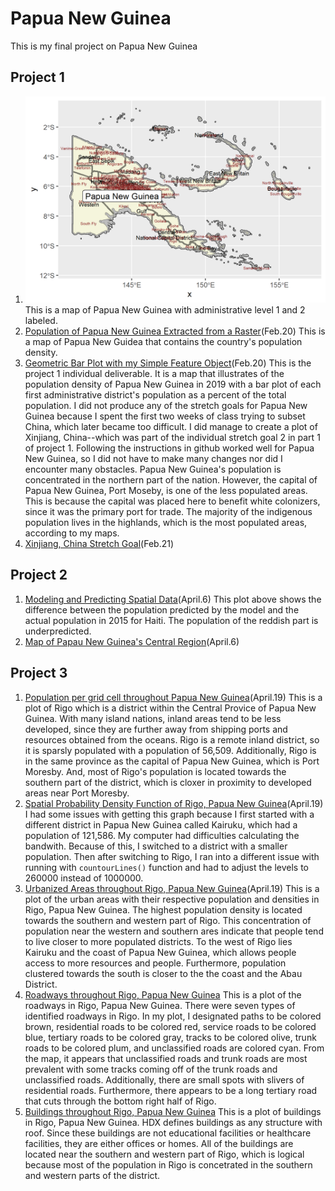 # Papua New Guinea
This is my final project on Papua New Guinea

## Project 1

1. ![](png.png)
   This is a map of Papua New Guinea with administrative level 1 and 2 labeled.
2. [Population of Papua New Guinea Extracted from a Raster](https://github.com/ixdifulvio/workshop/blob/master/png_pop19.png)(Feb.20)
   This is a map of Papua New Guidea that contains the country's population density. 
3. [Geometric Bar Plot with my Simple Feature Object](https://github.com/ixdifulvio/workshop/blob/master/Papua_plots.png)(Feb.20)
   This is the project 1 individual deliverable. It is a map that illustrates of the population density of Papua New Guinea in 2019 with a bar plot of each first administrative district's population as a percent of the total population. I did not produce any of the stretch goals for Papua New Guinea because I spent the first two weeks of class trying to subset China, which later became too difficult. I did manage to create a plot of Xinjiang, China--which was part of the individual stretch goal 2 in part 1 of project 1. Following the instructions in github worked well for Papua New Guinea, so I did not have to make many changes nor did I encounter many obstacles. Papua New Guinea's population is concentrated in the northern part of the nation. However, the capital of Papua New Guinea, Port Moseby, is one of the less populated areas. This is because the capital was placed here to benefit white colonizers, since it was the primary port for trade. The majority of the indigenous population lives in the highlands, which is the most populated areas, according to my maps. 
4. [Xinjiang, China Stretch Goal](https://github.com/ixdifulvio/workshop/blob/master/china1.png)(Feb.21)

## Project 2

1. [Modeling and Predicting Spatial Data](https://github.com/ixdifulvio/workshop/blob/master/PNG_p2p1map.png)(April.6)
   This plot above shows the difference between the population predicted by the model and the actual population in 2015 for Haiti. The population of the reddish part is underpredicted.
2. [Map of Papau New Guinea's Central Region](https://github.com/ixdifulvio/workshop/blob/master/PNG_p2p1_central.png)(April.6)
   
## Project 3

1. [Population per grid cell throughout Papua New Guinea](https://github.com/ixdifulvio/workshop/blob/master/rigo_pop19.png)(April.19)
This is a plot of Rigo which is a district within the Central Provice of Papua New Guinea. With many island nations, inland areas tend to be less developed, since they are further away from shipping ports and resources obtained from the oceans. Rigo is a remote inland district, so it is sparsly populated with a population of 56,509. Additionally, Rigo is in the same province as the capital of Papua New Guinea, which is Port Moresby. And, most of Rigo's population is located towards the southern part of the district, which is cloxer in proximity to developed areas near Port Moresby. 
2. [Spatial Probability Density Function of Rigo, Papua New Guinea](https://github.com/ixdifulvio/workshop/blob/master/rigo_density_image.png)(April.19)
I had some issues with getting this graph because I first started with a different district in Papua New Guinea called Kairuku, which had a population of 121,586. My computer had difficulties calculating the bandwith. Because of this, I switched to a district with a smaller population. Then after switching to Rigo, I ran into a different issue with running with `countourLines()` function and had to adjust the levels to 260000 instead of 1000000.
3. [Urbanized Areas throughout Rigo, Papua New Guinea](https://github.com/ixdifulvio/workshop/blob/master/urban_areas_rigo.png)(April.19)
This is a plot of the urban areas with their respective population and densities in Rigo, Papua New Guinea. The highest population density is located towards the southern and western part of Rigo. This concentration of population near the western and southern ares indicate that people tend to live closer to more populated districts. To the west of Rigo lies Kairuku and the coast of Papua New Guinea, which allows people access to more resources and people. Furthermore, population clustered towards the south is closer to the the coast and the Abau District. 
4. [Roadways throughout Rigo, Papua New Guinea](https://github.com/ixdifulvio/workshop/blob/master/rigo_roadways.png)
This is a plot of the roadways in Rigo, Papua New Guinea. There were seven types of identified roadways in Rigo. In my plot, I designated paths to be colored brown, residential roads to be colored red, service roads to be colored blue, tertiary roads to be colored gray, tracks to be colored olive, trunk roads to be colored plum, and unclassified roads are colored cyan. From the map, it appears that unclassified roads and trunk roads are most prevalent with some tracks coming off of the trunk roads and unclassified roads. Additionally, there are small spots with slivers of residential roads. Furthermore, there appears to be a long tertiary road that cuts through the bottom right half of Rigo. 
5. [Buildings throughout Rigo, Papua New Guinea](https://github.com/ixdifulvio/workshop/blob/master/rigo_buildings_roads.png)
This is a plot of buildings in Rigo, Papua New Guinea. HDX defines buildings as any structure with roof. Since these buildings are not educational facilities or healthcare facilities, they are either offices or homes. All of the buildings are located near the southern and western part of Rigo, which is logical because most of the population in Rigo is concetrated in the southern and western parts of the district.  
